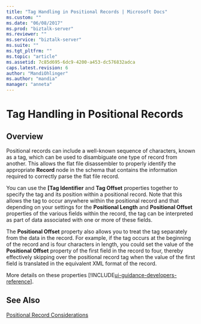 ```yaml
---
title: "Tag Handling in Positional Records | Microsoft Docs"
ms.custom: ""
ms.date: "06/08/2017"
ms.prod: "biztalk-server"
ms.reviewer: ""
ms.service: "biztalk-server"
ms.suite: ""
ms.tgt_pltfrm: ""
ms.topic: "article"
ms.assetid: 7c85d695-6dc9-4200-a453-dc576832adca
caps.latest.revision: 6
author: "MandiOhlinger"
ms.author: "mandia"
manager: "anneta"
---
```

# Tag Handling in Positional Records

## Overview
Positional records can include a well-known sequence of characters, known as a tag, which can be used to disambiguate one type of record from another. This allows the flat file disassembler to properly identify the appropriate **Record** node in the schema that contains the information required to correctly parse the flat file record.  
  
 You can use the **[Tag Identifier** and **Tag Offset** properties together to specify the tag and its position within a positional record. Note that this allows the tag to occur anywhere within the positional record and that depending on your settings for the **Positional Length** and **Positional Offset** properties of the various fields within the record, the tag can be interpreted as part of data associated with one or more of these fields.  
  
 The **Positional Offset** property also allows you to treat the tag separately from the data in the record. For example, if the tag occurs at the beginning of the record and is four characters in length, you could set the value of the **Positional Offset** property of the first field in the record to four, thereby effectively skipping over the positional record tag when the value of the first field is translated in the equivalent XML format of the record.  

More details on these properties [!INCLUDE[ui-guidance-developers-reference](../includes/ui-guidance-developers-reference.md)]. 
  
## See Also  
 [Positional Record Considerations](../core/positional-record-considerations.md)   
